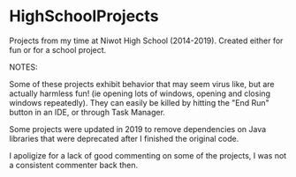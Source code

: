 # HighSchoolProjects
Projects from my time at Niwot High School (2014-2019).
Created either for fun or for a school project.

NOTES:

Some of these projects exhibit behavior that may seem virus like, but are actually harmless fun! (ie opening lots of windows, opening and closing windows repeatedly).  They can easily be killed by hitting the "End Run" button in an IDE, or through Task Manager.

Some projects were updated in 2019 to remove dependencies on Java libraries that were deprecated after I finished the original code.

I apoligize for a lack of good commenting on some of the projects, I was not a consistent commenter back then.
